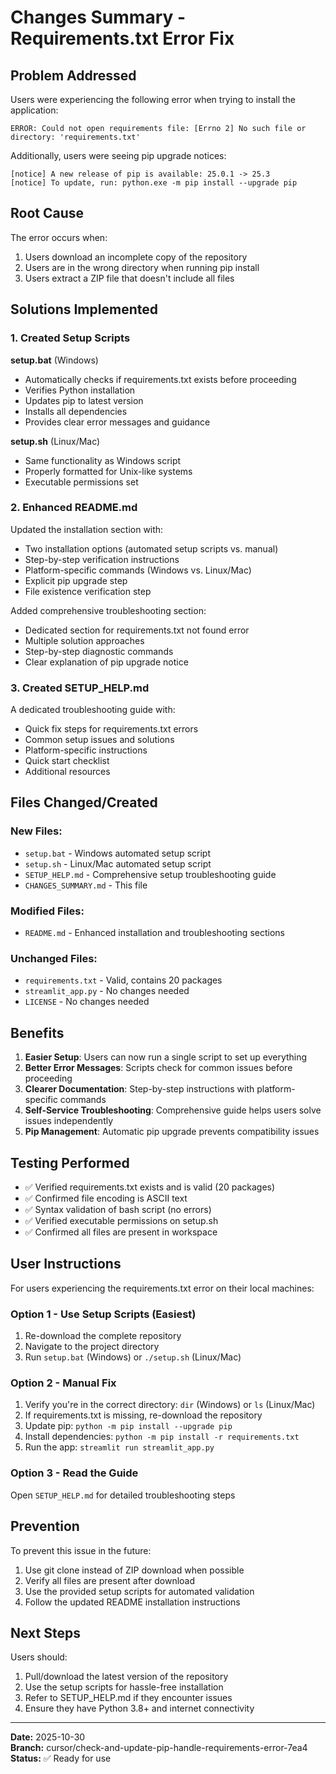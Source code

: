 # Changes Summary - Requirements.txt Error Fix

## Problem Addressed

Users were experiencing the following error when trying to install the application:
```
ERROR: Could not open requirements file: [Errno 2] No such file or directory: 'requirements.txt'
```

Additionally, users were seeing pip upgrade notices:
```
[notice] A new release of pip is available: 25.0.1 -> 25.3
[notice] To update, run: python.exe -m pip install --upgrade pip
```

## Root Cause

The error occurs when:
1. Users download an incomplete copy of the repository
2. Users are in the wrong directory when running pip install
3. Users extract a ZIP file that doesn't include all files

## Solutions Implemented

### 1. Created Setup Scripts

**setup.bat** (Windows)
- Automatically checks if requirements.txt exists before proceeding
- Verifies Python installation
- Updates pip to latest version
- Installs all dependencies
- Provides clear error messages and guidance

**setup.sh** (Linux/Mac)
- Same functionality as Windows script
- Properly formatted for Unix-like systems
- Executable permissions set

### 2. Enhanced README.md

Updated the installation section with:
- Two installation options (automated setup scripts vs. manual)
- Step-by-step verification instructions
- Platform-specific commands (Windows vs. Linux/Mac)
- Explicit pip upgrade step
- File existence verification step

Added comprehensive troubleshooting section:
- Dedicated section for requirements.txt not found error
- Multiple solution approaches
- Step-by-step diagnostic commands
- Clear explanation of pip upgrade notice

### 3. Created SETUP_HELP.md

A dedicated troubleshooting guide with:
- Quick fix steps for requirements.txt errors
- Common setup issues and solutions
- Platform-specific instructions
- Quick start checklist
- Additional resources

## Files Changed/Created

### New Files:
- `setup.bat` - Windows automated setup script
- `setup.sh` - Linux/Mac automated setup script  
- `SETUP_HELP.md` - Comprehensive setup troubleshooting guide
- `CHANGES_SUMMARY.md` - This file

### Modified Files:
- `README.md` - Enhanced installation and troubleshooting sections

### Unchanged Files:
- `requirements.txt` - Valid, contains 20 packages
- `streamlit_app.py` - No changes needed
- `LICENSE` - No changes needed

## Benefits

1. **Easier Setup**: Users can now run a single script to set up everything
2. **Better Error Messages**: Scripts check for common issues before proceeding
3. **Clearer Documentation**: Step-by-step instructions with platform-specific commands
4. **Self-Service Troubleshooting**: Comprehensive guide helps users solve issues independently
5. **Pip Management**: Automatic pip upgrade prevents compatibility issues

## Testing Performed

- ✅ Verified requirements.txt exists and is valid (20 packages)
- ✅ Confirmed file encoding is ASCII text
- ✅ Syntax validation of bash script (no errors)
- ✅ Verified executable permissions on setup.sh
- ✅ Confirmed all files are present in workspace

## User Instructions

For users experiencing the requirements.txt error on their local machines:

### Option 1 - Use Setup Scripts (Easiest)
1. Re-download the complete repository
2. Navigate to the project directory
3. Run `setup.bat` (Windows) or `./setup.sh` (Linux/Mac)

### Option 2 - Manual Fix
1. Verify you're in the correct directory: `dir` (Windows) or `ls` (Linux/Mac)
2. If requirements.txt is missing, re-download the repository
3. Update pip: `python -m pip install --upgrade pip`
4. Install dependencies: `python -m pip install -r requirements.txt`
5. Run the app: `streamlit run streamlit_app.py`

### Option 3 - Read the Guide
Open `SETUP_HELP.md` for detailed troubleshooting steps

## Prevention

To prevent this issue in the future:
1. Use git clone instead of ZIP download when possible
2. Verify all files are present after download
3. Use the provided setup scripts for automated validation
4. Follow the updated README installation instructions

## Next Steps

Users should:
1. Pull/download the latest version of the repository
2. Use the setup scripts for hassle-free installation
3. Refer to SETUP_HELP.md if they encounter issues
4. Ensure they have Python 3.8+ and internet connectivity

---

**Date:** 2025-10-30  
**Branch:** cursor/check-and-update-pip-handle-requirements-error-7ea4  
**Status:** ✅ Ready for use

